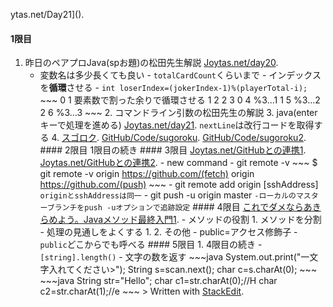 
ytas.net/Day21]().
#### 1限目
1. 昨日のペアプロJava(spお題)の松田先生解説
[Joytas.net/day20](https://joytas.net/%e8%a8%93%e7%b7%b4/day20).
	 - 変数名は多少長くても良い
	 		 - `totalCardCount`くらいまで
			 	- インデックスを**循環**させる
						- `int loserIndex=(jokerIndex-1)%(playerTotal-i);`
						~~~
						0 1  要素数で割った余りで循環させる
						1 2
						2 3
						0 4 %3...1
						1 5 %3...2
						2 6 %3...3
						~~~
						2. コマンドライン引数の松田先生の解説
						3. java(enterキーで処理を進める)
						[Joytas.net/day21](https://joytas.net/%e8%a8%93%e7%b7%b4/day21).
						`nextLine`は改行コードを取得する
						4. [スゴロク](https://joytas.net/programming/java/%e3%82%b9%e3%82%b4%e3%83%ad%e3%82%af).
						[GitHub/Code/sugoroku](https://github.com/Rm9tDVAM/training/blob/master/java/0124/sugoroku.java).
						[GitHub/Code/sugoroku2](https://github.com/Rm9tDVAM/training/blob/master/java/0124/sugoroku2.java).
						#### 2限目
						1限目の続き
						#### 3限目
						[Joytas.net/GitHubとの連携1](https://joytas.net/programming/git/github1).
						[Joytas.net/GitHubとの連携2](https://joytas.net/programming/git/github2).
						- new command
							- git remote -v
								~~~
									$ git remote -v
										origin  https://github.com/(fetch)
											origin  https://github.com/(push)
												~~~
													- git remote add origin [sshAddress]
													`originとsshAddressは同一`
														- git push -u origin master
														`-ローカルのマスターブランチをpush -uオプションで追跡設定`
														#### 4限目
														[これでダメならあきらめよう。Javaメソッド最終入門1](https://joytas.net/programming/java_last_method_1).
														 - メソッドの役割
														 	 1. メソッドを分割
															 		- 処理の見通しをよくする
																		1. 
																			2. その他
																					- public=アクセス修飾子
																							- `public`どこからでも呼べる
																							#### 5限目
																							1. 4限目の続き
																								- `[string].length()`
																										- 文字の数を返す
																											~~~java
																												System.out.print("一文字入れてください>");
																												    String s=scan.next();
																													    char c=s.charAt(0);
																															~~~
																																~~~java
																																	String str="Hello";
																																		char c1=str.charAt(0);//H
																																			char c2=str.charAt(1);//e
																																				~~~
																																				> Written with [StackEdit](https://stackedit.io/).
